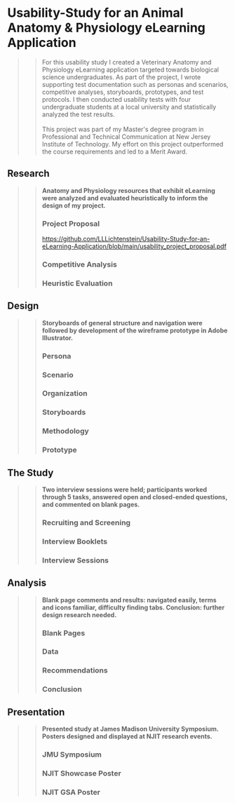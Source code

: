 # Usability-Study for an Animal Anatomy &amp; Physiology eLearning Application
> > For this usability study I created a Veterinary Anatomy and Physiology eLearning application targeted towards biological science undergraduates. As part of the project, I wrote supporting test documentation such as personas and scenarios, competitive analyses, storyboards, prototypes, and test protocols. I then conducted usability tests with four undergraduate students at a local university and statistically analyzed the test results. <br><br>This project was part of my Master's degree program in Professional and Technical Communication at New Jersey Institute of Technology. My effort on this project outperformed the course requirements and led to a Merit Award.
## Research
> > **Anatomy and Physiology resources that exhibit eLearning were analyzed and evaluated heuristically to inform the design of my project.**<br>
> > ### Project Proposal
> > https://github.com/LLLichtenstein/Usability-Study-for-an-eLearning-Application/blob/main/usability_project_proposal.pdf <br>
> > ### Competitive Analysis
> > ### Heuristic Evaluation
## Design
> > **Storyboards of general structure and navigation were followed by development of the wireframe prototype in Adobe Illustrator.**<br>
> > ### Persona
> > ### Scenario
> > ### Organization
> > ### Storyboards
> > ### Methodology
> > ### Prototype
## The Study
> > **Two interview sessions were held; participants worked through 5 tasks, answered open and closed-ended questions, and commented on blank pages.**<br>
> > ### Recruiting and Screening
> > ### Interview Booklets
> > ### Interview Sessions
## Analysis
> > **Blank page comments and results: navigated easily, terms and icons familiar, difficulty finding tabs. Conclusion: further design research needed.**<br>
> > ### Blank Pages
> > ### Data
> > ### Recommendations
> > ### Conclusion
## Presentation
> > **Presented study at James Madison University Symposium. Posters designed and displayed at NJIT research events.**<br>
> > ### JMU Symposium
> > ### NJIT Showcase Poster
> > ### NJIT GSA Poster
